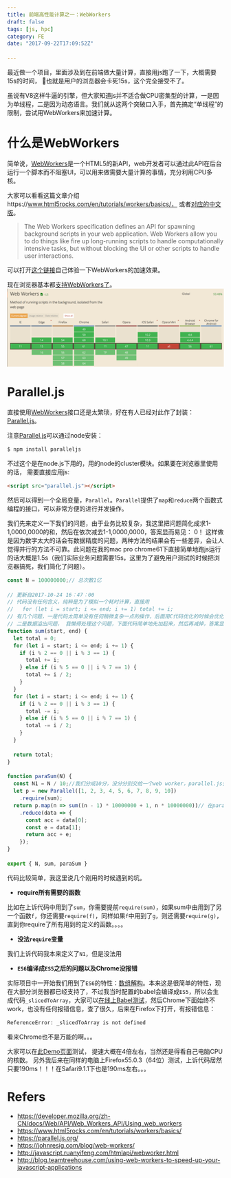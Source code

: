 ```yaml
---
title: 前端高性能计算之一：WebWorkers
draft: false
tags: [js, hpc]
category: FE
date: "2017-09-22T17:09:52Z"

---
```


最近做一个项目，里面涉及到在前端做大量计算，直接用js跑了一下，大概需要15s的时间， 也就是用户的浏览器会卡死15s，这个完全接受不了。

虽说有V8这样牛逼的引擎，但大家知道js并不适合做CPU密集型的计算，一是因为单线程，二是因为动态语言。我们就从这两个突破口入手，首先搞定“单线程”的限制，尝试用WebWorkers来加速计算。

<!-- more -->

# 什么是WebWorkers
简单说，[WebWorkers][WebWorkers]是一个HTML5的新API，web开发者可以通过此API在后台运行一个脚本而不阻塞UI，可以用来做需要大量计算的事情，充分利用CPU多核。

大家可以看看这篇文章介绍https://www.html5rocks.com/en/tutorials/workers/basics/， 或者[对应的中文版](https://www.html5rocks.com/zh/tutorials/workers/basics/)。
> The Web Workers specification defines an API for spawning background scripts in your web application. Web Workers allow you to do things like fire up long-running scripts to handle computationally intensive tasks, but without blocking the UI or other scripts to handle user interactions. 

可以打开[这个链接](https://nerget.com/rayjs-mt/rayjs.html)自己体验一下WebWorkers的加速效果。

现在浏览器基本都[支持WebWorkers了](https://caniuse.com/#search=webworkers)。
![can i use webworkers](/blogimgs/caniuse-webworkers.png)

# Parallel.js 
直接使用[WebWorkers][WebWorkers]接口还是太繁琐，好在有人已经对此作了封装：[Parallel.js][]。

注意[Parallel.js][]可以通过node安装：
```bash
$ npm install paralleljs
```
不过这个是在node.js下用的，用的node的cluster模块。如果要在浏览器里使用的话， 需要直接应用js:
```html
<script src="parallel.js"></script>
```
然后可以得到一个全局变量，`Parallel`。`Parallel`提供了`map`和`reduce`两个函数式编程的接口，可以非常方便的进行并发操作。

我们先来定义一下我们的问题，由于业务比较复杂，我这里把问题简化成求1-1,0000,0000的和，然后在依次减去1-1,0000,0000，答案显而易见： 0！ 这样做是因为数字太大的话会有数据精度的问题，两种方法的结果会有一些差异，会让人觉得并行的方法不可靠。此问题在我的mac pro chrome61下直接简单地跑js运行的话大概是1.5s（我们实际业务问题需要15s，这里为了避免用户测试的时候把浏览器搞死，我们简化了问题）。
```js
const N = 100000000;// 总次数1亿

// 更新自2017-10-24 16：47：00
// 代码没有任何含义，纯粹是为了模拟一个耗时计算，直接用
//   for (let i = start; i <= end; i += 1) total += i;
// 有几个问题，一是代码太简单没有任何稍微复杂一点的操作，后面用C代码优化的时候会优化得很夸张，没法对比。
// 二是数据溢出问题， 我懒得处理这个问题，下面代码简单地先加起来，然后再减掉，答案显而易见为0，便于测试。
function sum(start, end) {
  let total = 0;
  for (let i = start; i <= end; i += 1) {
    if (i % 2 == 0 || i % 3 == 1) {
      total += i;
    } else if (i % 5 == 0 || i % 7 == 1) {
      total += i / 2;
    }
  }
  for (let i = start; i <= end; i += 1) {
    if (i % 2 == 0 || i % 3 == 1) {
      total -= i;
    } else if (i % 5 == 0 || i % 7 == 1) {
      total -= i / 2;
    }
  }

  return total;
}

function paraSum(N) {
  const N1 = N / 10;//我们分成10分，没分分别交给一个web worker，parallel.js会根据电脑的CPU核数建立适量的workers
  let p = new Parallel([1, 2, 3, 4, 5, 6, 7, 8, 9, 10])
    .require(sum);
  return p.map(n => sum((n - 1) * 10000000 + 1, n * 10000000))// 在parallel.js里面没法直接应用外部变量N1
    .reduce(data => {
      const acc = data[0];
      const e = data[1];
      return acc + e;
    });
}

export { N, sum, paraSum }
```
代码比较简单，我这里说几个刚用的时候遇到的坑。
* **require所有需要的函数**

比如在上诉代码中用到了`sum`，你需要提前`require(sum)`，如果sum中由用到了另一个函数`f`，你还需要`require(f)`，同样如果`f`中用到了`g`，则还需要`require(g)`，直到你require了所有用到的定义的函数。。。。

* **没法`require`变量**

我们上诉代码我本来定义了`N1`，但是没法用

* **`ES6`编译成`ES5`之后的问题以及Chrome没报错**

实际项目中一开始我们用到了`ES6`的特性：[数组解构](https://developer.mozilla.org/zh-CN/docs/Web/JavaScript/Reference/Operators/Destructuring_assignment)。本来这是很简单的特性，现在大部分浏览器都已经支持了，不过我当时配置的babel会编译成`ES5`，所以会生成代码`_slicedToArray`，大家可以[在线上Babel测试](http://babeljs.io/repl/#?babili=false&browsers=&build=&builtIns=false&code_lz=GYVwdgxgLglg9mABMAFAbQIYBpECMC6AlIgN4BQiiATgKZQhVIaIDUeA3GQL5lkDmiALzJ0AJhwBmImQgIAznAA2NAHSK4fFH0JA&debug=false&circleciRepo=&evaluate=true&lineWrap=false&presets=es2015%2Creact%2Cstage-2&prettier=false&targets=&version=6.26.0)，然后Chrome下面始终不work，也没有任何报错信息，查了很久，后来在Firefox下打开，有报错信息：
```html
ReferenceError: _slicedToArray is not defined
```
看来Chrome也不是万能的啊。。。

大家可以在[此Demo页面](./parallel-test)测试， 提速大概在4倍左右，当然还是得看自己电脑CPU的核数。
另外我后来在同样的电脑上Firefox55.0.3（64位）测试，上诉代码居然只要190ms！！！在Safari9.1.1下也是190ms左右。。。

# Refers
* https://developer.mozilla.org/zh-CN/docs/Web/API/Web_Workers_API/Using_web_workers
* https://www.html5rocks.com/en/tutorials/workers/basics/
* https://parallel.js.org/
* https://johnresig.com/blog/web-workers/
* http://javascript.ruanyifeng.com/htmlapi/webworker.html
* http://blog.teamtreehouse.com/using-web-workers-to-speed-up-your-javascript-applications


[WebWorkers]: http://www.whatwg.org/specs/web-workers/current-work/
[parallel.js]: https://parallel.js.org/